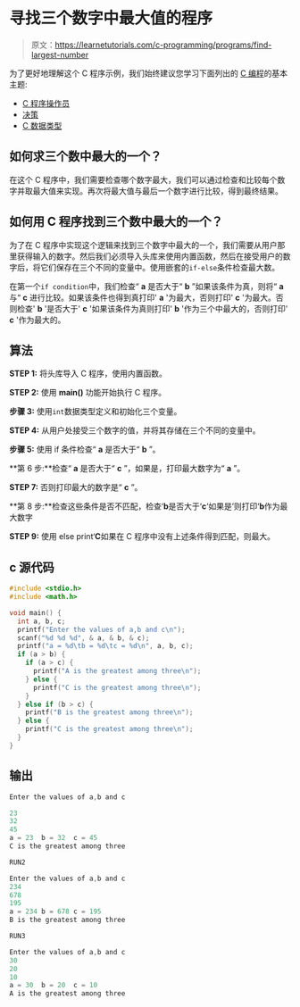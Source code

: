 # 寻找三个数字中最大值的程序

> 原文：<https://learnetutorials.com/c-programming/programs/find-largest-number>

为了更好地理解这个 C 程序示例，我们始终建议您学习下面列出的 [C 编程](../ "C programming")的基本主题:

*   [C 程序操作员](../../c-programming/operators "C program tokens")
*   [决策](../../c-programming/decision-making-statements "C programming decision making")
*   [C 数据类型](../../c-programming/data-types-modifiers "C data types")

## 如何求三个数中最大的一个？

在这个 C 程序中，我们需要检查哪个数字最大，我们可以通过检查和比较每个数字并取最大值来实现。再次将最大值与最后一个数字进行比较，得到最终结果。

## 如何用 C 程序找到三个数中最大的一个？

为了在 C 程序中实现这个逻辑来找到三个数字中最大的一个，我们需要从用户那里获得输入的数字。然后我们必须导入头库来使用内置函数，然后在接受用户的数字后，将它们保存在三个不同的变量中。使用嵌套的`if-else`条件检查最大数。

在第一个`if condition`中，我们检查“ **a** 是否大于“ **b** ”如果该条件为真，则将“ **a** 与“ **c** 进行比较。如果该条件也得到真打印' **a** '为最大，否则打印' **c** '为最大。否则检查' **b** '是否大于' **c** '如果该条件为真则打印' **b** '作为三个中最大的，否则打印' **c** '作为最大的。

## 算法

**STEP 1:** 将头库导入 C 程序，使用内置函数。

**STEP 2:** 使用 **main()** 功能开始执行 C 程序。

**步骤 3:** 使用`int`数据类型定义和初始化三个变量。

**STEP 4:** 从用户处接受三个数字的值，并将其存储在三个不同的变量中。

**步骤 5:** 使用 if 条件检查“ **a** 是否大于“ **b** ”。

**第 6 步:**检查“ **a** 是否大于“ **c** ”，如果是，打印最大数字为“ **a** ”。

**STEP 7:** 否则打印最大的数字是“ **c** ”。

**第 8 步:**检查这些条件是否不匹配，检查‘**b**是否大于‘**c**‘如果是’则打印‘**b**作为最大数字

**STEP 9:** 使用 else print‘**C**如果在 C 程序中没有上述条件得到匹配，则最大。

## c 源代码

```c
#include <stdio.h>
#include <math.h>

void main() {
  int a, b, c;
  printf("Enter the values of a,b and c\n");
  scanf("%d %d %d", & a, & b, & c);
  printf("a = %d\tb = %d\tc = %d\n", a, b, c);
  if (a > b) {
    if (a > c) {
      printf("A is the greatest among three\n");
    } else {
      printf("C is the greatest among three\n");
    }
  } else if (b > c) {
    printf("B is the greatest among three\n");
  } else {
    printf("C is the greatest among three\n");
  }
}

```

## 输出

```c
Enter the values of a,b and c

23
32 
45
a = 23  b = 32  c = 45
C is the greatest among three

RUN2

Enter the values of a,b and c
234
678
195
a = 234 b = 678 c = 195
B is the greatest among three

RUN3

Enter the values of a,b and c
30 
20 
10
a = 30  b = 20  c = 10
A is the greatest among three
```